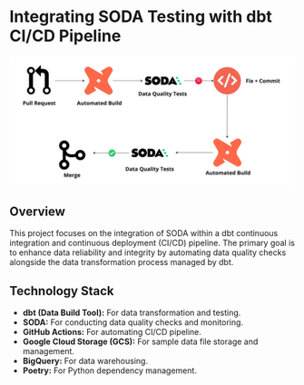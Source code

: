 # Integrating SODA Testing with dbt CI/CD Pipeline

![dbt-soda-ci-cd](https://github.com/bijilsubhash/dbt-soda-ci-cd/blob/main/architecture.jpg)

## Overview
This project focuses on the integration of SODA within a dbt continuous integration and continuous deployment (CI/CD) pipeline. The primary goal is to enhance data reliability and integrity by automating data quality checks alongside the data transformation process managed by dbt.

## Technology Stack
- **dbt (Data Build Tool):** For data transformation and testing.
- **SODA:** For conducting data quality checks and monitoring.
- **GitHub Actions:** For automating CI/CD pipeline.
- **Google Cloud Storage (GCS):** For sample data file storage and management.
- **BigQuery:** For data warehousing.
- **Poetry:** For Python dependency management.